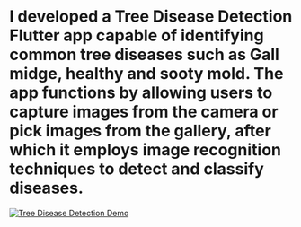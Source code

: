 # I developed a Tree Disease Detection Flutter app capable of identifying common tree diseases such as Gall midge, healthy and sooty mold. The app functions by allowing users to capture images from the camera or pick images from the gallery, after which it employs image recognition techniques to detect and classify diseases.

[![Tree Disease Detection Demo](https://img.youtube.com/vi/<video-id>/0.jpg)](https://github.com/muhammad-ibrahim-rahpoto/Tree_Disease_Detection_Flutter_app/assets/82776635/28fb3be5-0d22-41d7-a17b-f382cd923f58)
